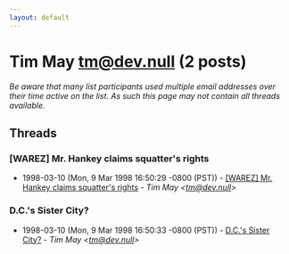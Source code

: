 ```yaml
---
layout: default
---
```


# Tim May <tm@dev.null> (2 posts)

_Be aware that many list participants used multiple email addresses over their time active on the list. As such this page may not contain all threads available._

## Threads

### [WAREZ]  Mr. Hankey claims squatter's rights
+ 1998-03-10 (Mon, 9 Mar 1998 16:50:29 -0800 (PST)) - [[WAREZ]  Mr. Hankey claims squatter's rights](/archive/1998/03/2a2cea327516be35ceaa130fe88e7975132c0f306e799355ad44776f10981b7c) - _Tim May \<tm@dev.null\>_

### D.C.'s  Sister City?
+ 1998-03-10 (Mon, 9 Mar 1998 16:50:33 -0800 (PST)) - [D.C.'s  Sister City?](/archive/1998/03/67fdcc16ac26a70010043c204f3f349066d2b0d0c45863fb383b25ed5744b01b) - _Tim May \<tm@dev.null\>_


